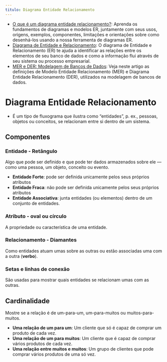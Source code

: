 ```yaml
---
titulo: Diagrama Entidade Relacionamento
---
```

- [O que é um diagrama entidade relacionamento?](https://www.lucidchart.com/pages/pt/o-que-e-diagrama-entidade-relacionamento): Aprenda os fundamentos de diagramas e modelos ER, juntamente com seus usos, origens, exemplos, componentes, limitações e orientações sobre como desenhá-los usando a nossa ferramenta de diagramas ER.
- [Diagrama de Entidade e Relacionamento](https://miro.com/pt/diagrama/o-que-e-diagrama-entidade-relacionamento/): O diagrama de Entidade e Relacionamento (ER) te ajuda a identificar as relações entre os elementos de seu banco de dados e como a informação flui através de seu sistema ou processo empresarial.
- [MER e DER: Modelagem de Bancos de Dados](https://www.devmedia.com.br/mer-e-der-modelagem-de-bancos-de-dados/14332): Veja neste artigo as definições de Modelo Entidade Relacionamento (MER) e Diagrama Entidade Relacionamento (DER), utilizados na modelagem de bancos de dados.

# Diagrama Entidade Relacionamento

- É um tipo de fluxograma que ilustra como “entidades”, p. ex., pessoas, objetos ou conceitos, se relacionam entre si dentro de um sistema.

## Componentes

### Entidade - Retângulo

Algo que pode ser definido e que pode ter dados armazenados sobre ele — como uma pessoa, um objeto, conceito ou evento.

- **Entidade Forte**: pode ser definida unicamente pelos seus próprios atributos
- **Entidade Fraca**: não pode ser definida unicamente pelos seus próprios atributos
- **Entidade Associativa**: junta entidades (ou elementos) dentro de um conjunto de entidades.

### Atributo - oval ou círculo

A propriedade ou característica de uma entidade.

### Relacionamento - Diamantes

Como entidades atuam umas sobre as outras ou estão associadas uma com a outra (**verbo**). 

### Setas e linhas de conexão

São usadas para mostrar quais entidades se relacionam umas com as outras.

## Cardinalidade

Mostre se a relação é de um-para-um, um-para-muitos ou muitos-para-muitos.

- **Uma relação de um para um**: Um cliente que só é capaz de comprar um produto de cada vez.
- **Uma relação de um para muitos**: Um cliente que é capaz de comprar vários produtos de cada vez.
- **Uma relação entre muitos e muitos**: Um grupo de clientes que pode comprar vários produtos de uma só vez.

